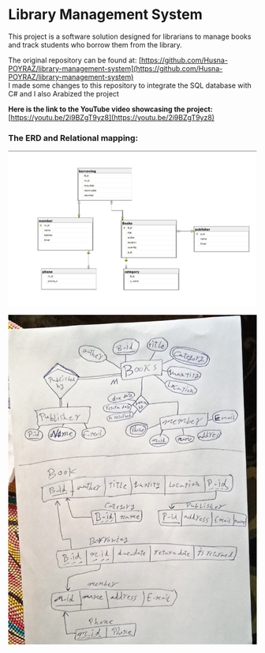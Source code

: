 # Library Management System

This project is a software solution designed for librarians to manage books and track students who borrow them from the library.

The original repository can be found at: [https://github.com/Husna-POYRAZ/library-management-system](https://github.com/Husna-POYRAZ/library-management-system)  
I made some changes to this repository to integrate the SQL database with C# and I also Arabized the project

**Here is the link to the YouTube video showcasing the project:** [https://youtu.be/2i9BZgT9yz8](https://youtu.be/2i9BZgT9yz8)

### The ERD and Relational mapping:

![mapping](https://github.com/mohamed-717-os/library-management-system/blob/9afbed66a79fdcbc05c22b32e5bd1f6e64beeca5/mapping.png)

![ERD and Relational mapping](https://github.com/mohamed-717-os/library-management-system/blob/9afbed66a79fdcbc05c22b32e5bd1f6e64beeca5/ERD%20and%20Relational%20mapping.jpg)

